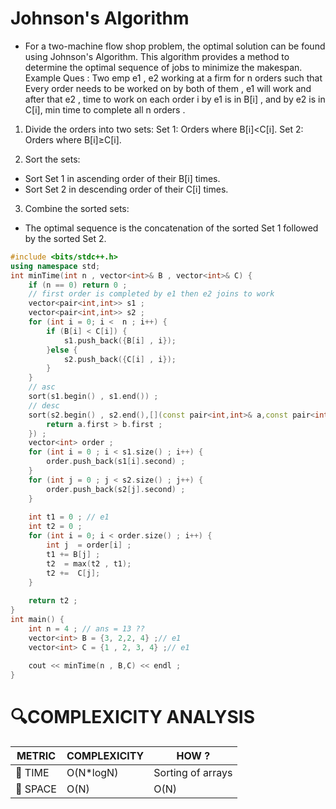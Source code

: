 # Johnson's Algorithm

- For a two-machine flow shop problem, the optimal solution can be found using Johnson's Algorithm. This algorithm provides a method to determine the optimal sequence of jobs to minimize the makespan.
Example Ques : Two emp e1 , e2 working at a firm for n orders such that Every order needs to be worked on by both of them , e1 will work and after that e2 , time to work on each order i by e1 is in B[i] , and by e2 is in C[i], min time to complete all n orders .
1) Divide the orders into two sets:
Set 1: Orders where B[i]<C[i].
Set 2: Orders where B[i]≥C[i].

2) Sort the sets:
- Sort Set 1 in ascending order of their B[i] times.
- Sort Set 2 in descending order of their C[i] times.
3) Combine the sorted sets:
- The optimal sequence is the concatenation of the sorted Set 1 followed by the sorted Set 2.

```cpp
#include <bits/stdc++.h>
using namespace std;
int minTime(int n , vector<int>& B , vector<int>& C) {
    if (n == 0) return 0 ;
    // first order is completed by e1 then e2 joins to work
    vector<pair<int,int>> s1 ;
    vector<pair<int,int>> s2 ;
    for (int i = 0; i <  n ; i++) {
        if (B[i] < C[i]) {
            s1.push_back({B[i] , i});
        }else {
            s2.push_back({C[i] , i});
        }
    }
    // asc 
    sort(s1.begin() , s1.end()) ;
    // desc
    sort(s2.begin() , s2.end(),[](const pair<int,int>& a,const pair<int,int>& b ) {
        return a.first > b.first ;
    }) ;
    vector<int> order ;
    for (int i = 0 ; i < s1.size() ; i++) {
        order.push_back(s1[i].second) ;
    }
    for (int j = 0 ; j < s2.size() ; j++) {
        order.push_back(s2[j].second) ;
    }
    
    int t1 = 0 ; // e1 
    int t2 = 0 ;
    for (int i = 0; i < order.size() ; i++) {
        int j  = order[i] ;
        t1 += B[j] ;
        t2  = max(t2 , t1);
        t2 +=  C[j];
    }
    
    return t2 ;
}
int main() {
    int n = 4 ; // ans = 13 ?? 
    vector<int> B = {3, 2,2, 4} ;// e1 
    vector<int> C = {1 , 2, 3, 4} ;// e1 
    
    cout << minTime(n , B,C) << endl ;   
}
```


# 🔍COMPLEXICITY ANALYSIS

| METRIC   | COMPLEXICITY  |    HOW ? |
|-----------|-------------|------------|
| 🧭 TIME  |  O(N*logN)    | Sorting of  arrays    |
| 🧠 SPACE |  O(N)   |  O(N)       |
